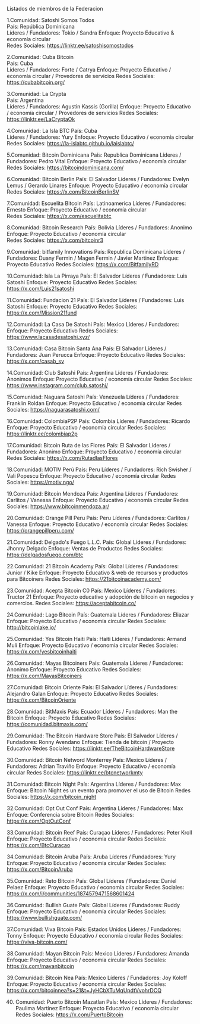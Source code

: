Listados de miembros de la Federacion



1.Comunidad: Satoshi Somos Todos  
País: República Dominicana  
Líderes / Fundadores: Tokio / Sandra 
Enfoque: Proyecto Educativo & economía circular  
Redes Sociales: https://linktr.ee/satoshisomostodos

2.Comunidad: Cuba Bitcoin  
País: Cuba  
Líderes / Fundadores: Forte / Catrya
Enfoque: Proyecto Educativo / economía circular / Provedores de servicios 
Redes Sociales: https://cubabitcoin.org/

3.Comunidad: La Crypta  
País: Argentina  
Líderes / Fundadores: Agustin Kassis (Gorilla)
Enfoque: Proyecto Educativo / economía circular / Provedores de servicios 
Redes Sociales: https://linktr.ee/LaCryptaOk

4.Comunidad: La Isla BTC 
País: Cuba  
Líderes / Fundadores: Yury
Enfoque: Proyecto Educativo / economía circular 
Redes Sociales: https://la-islabtc.github.io/laislabtc/

5.Comunidad: Bitcoin Dominicana
País: Republica Dominicana
Líderes / Fundadores: Pedro Vital
Enfoque: Proyecto Educativo / economía circular 
Redes Sociales: https://bitcoindominicana.com/

6.Comunidad: Bitcoin Berlin
País: El Salvador
Líderes / Fundadores: Evelyn Lemus / Gerardo Linares
Enfoque: Proyecto Educativo / economía circular  
Redes Sociales: https://x.com/BitcoinBerlinSV

7.Comunidad: Escuelita Bitcoin 
País: Latinoamerica
Líderes / Fundadores: Ernesto 
Enfoque: Proyecto Educativo / economía circular  
Redes Sociales: https://x.com/escuelitabtc

8.Comunidad: Bitcoin Research 
País: Bolivia
Líderes / Fundadores: Anonimo 
Enfoque: Proyecto Educativo / economía circular  
Redes Sociales: https://x.com/bitcoinr3

9.Comunidad: bitfamily Innovations
País: Republica Dominicana
Líderes / Fundadores: Duany Fermin / Magen Fermin / Javier Martinez 
Enfoque: Proyecto Educativo
Redes Sociales: https://x.com/BitfamilyRD

10.Comunidad: Isla La Pirraya
País: El Salvador
Líderes / Fundadores: Luis Satoshi 
Enfoque: Proyecto Educativo
Redes Sociales: https://x.com/Luis21satoshi

11.Comunidad: Fundacion 21
País: El Salvador
Líderes / Fundadores: Luis Satoshi 
Enfoque: Proyecto Educativo
Redes Sociales: https://x.com/Mission21fund

12.Comunidad: La Casa De Satoshi
País: Mexico
Líderes / Fundadores: 
Enfoque: Proyecto Educativo
Redes Sociales: https://www.lacasadesatoshi.xyz/

13.Comunidad: Casa Bitcoin Santa Ana
País: El Salvador
Líderes / Fundadores: Juan Perucca
Enfoque: Proyecto Educativo
Redes Sociales: https://x.com/casab_sv

14.Comunidad: Club Satoshi
País: Argentina
Líderes / Fundadores: Anonimos
Enfoque: Proyecto Educativo / economía circular
Redes Sociales: https://www.instagram.com/club.satoshi/

15.Comunidad: Naguara Satoshi
País: Venezuela
Líderes / Fundadores: Franklin Roldan
Enfoque: Proyecto Educativo / economía circular
Redes Sociales: https://naguarasatoshi.com/

16.Comunidad: ColombiaP2P
País: Colombia
Líderes / Fundadores: Ricardo
Enfoque: Proyecto Educativo / economía circular
Redes Sociales: https://linktr.ee/colombiap2p

17.Comunidad: Bitcoin Ruta de las Flores
País: El Salvador
Líderes / Fundadores: Anonimo
Enfoque: Proyecto Educativo / economía circular
Redes Sociales: https://x.com/RutadlasFlores

18.Comunidad: MOTIV Perú
País: Peru
Líderes / Fundadores: Rich Swisher / Vali  Popescu
Enfoque: Proyecto Educativo / economía circular
Redes Sociales: https://motiv.ngo/

19.Comunidad: Bitcoin Mendoza
País: Argentina
Líderes / Fundadores: Carlitos / Vanessa
Enfoque: Proyecto Educativo / economía circular
Redes Sociales: https://www.bitcoinmendoza.ar/

20.Comunidad: Orange Pill Peru
País: Peru
Líderes / Fundadores: Carlitos / Vanessa
Enfoque: Proyecto Educativo / economía circular
Redes Sociales: https://orangepillperu.com/

21.Comunidad: Delgado's Fuego L.L.C.
País: Global
Líderes / Fundadores: Jhonny Delgado
Enfoque: Ventas de Productos
Redes Sociales: https://delgadosfuego.com/btc

22.Comunidad: 21 Bitcoin Academy 
País: Global
Líderes / Fundadores:  Junior / Kike 
Enfoque: Proyecto Educativo & web de recursos y productos para Bitcoiners
Redes Sociales: https://21bitcoinacademy.com/

23.Comunidad: Acepta Bitcoin C0
País: Mexico
Líderes / Fundadores: Tructor 21
Enfoque: Proyecto educativo y adopción de bitcoin en negocios y comercios.
Redes Sociales: https://aceptabitcoin.co/

24.Comunidad: Lago Bitcoin
País: Guatemala
Líderes / Fundadores: Eliazar
Enfoque: Proyecto Educativo / economía circular
Redes Sociales: http://bitcoinlake.io/

25.Comunidad: Yes Bitcoin Haiti
País: Haiti 
Líderes / Fundadores: Armand Muli
Enfoque: Proyecto Educativo / economía circular
Redes Sociales: https://x.com/yesbitcoinhaiti

26.Comunidad: Mayas Bitcoiners
País: Guatemala 
Líderes / Fundadores: Anonimo
Enfoque: Proyecto Educativo 
Redes Sociales: https://x.com/MayasBitcoiners

27.Comunidad: Bitcoin Oriente
País: El Salvador 
Líderes / Fundadores: Alejandro Galan
Enfoque: Proyecto Educativo 
Redes Sociales: https://x.com/BitcoinOriente

28.Comunidad: BitMaxis
País: Ecuador
Líderes / Fundadores: Man the Bitcoin
Enfoque: Proyecto Educativo 
Redes Sociales: https://comunidad.bitmaxis.com/

29.Comunidad: The Bitcoin Hardware Store
País: El Salvador
Líderes / Fundadores: Ronny Avendano
Enfoque: Tienda de bitcoin / Proyecto Educativo 
Redes Sociales: https://linktr.ee/TheBitcoinHardwareStore

30.Comunidad: Bitcoin Netword Monterrey
País: Mexico
Líderes / Fundadores: Adrian Traviño
Enfoque: Proyecto Educativo / economía circular
Redes Sociales: https://linktr.ee/btcnetworkmty

31.Comunidad: Bitcoin Night
País: Argentina
Líderes / Fundadores: Max
Enfoque: Bitcoin Night es un evento para promover el uso de Bitcoin
Redes Sociales: https://x.com/bitcoin_night

32.Comunidad: Opt Out Conf
País: Argentina
Líderes / Fundadores: Max
Enfoque: Conferencia sobre Bitcoin
Redes Sociales: https://x.com/OptOutConf

33.Comunidad: Bitcoin Reef
País: Curaçao
Líderes / Fundadores: Peter Kroll
Enfoque: Proyecto Educativo / economía circular
Redes Sociales: https://x.com/BtcCuracao

34.Comunidad: Bitcoin Aruba
País: Aruba
Líderes / Fundadores: Yury
Enfoque: Proyecto Educativo / economía circular
Redes Sociales: https://x.com/BitcoinAruba

35.Comunidad: Reto Bitcoin
País: Global
Líderes / Fundadores: Daniel Pelaez
Enfoque: Proyecto Educativo / economía circular
Redes Sociales: https://x.com/i/communities/1874579471568601424

36.Comunidad: Bullish Guate
País: Global
Líderes / Fundadores: Ruddy
Enfoque: Proyecto Educativo / economía circular
Redes Sociales: https://www.bullishguate.com/

37.Comunidad: Viva Bitcoin
País: Estados Unidos
Líderes / Fundadores: Tonny
Enfoque: Proyecto Educativo / economía circular
Redes Sociales: https://viva-bitcoin.com/

38.Comunidad: Mayan Bitcoin
País: Mexico
Líderes / Fundadores: Amanda
Enfoque: Proyecto Educativo / economía circular
Redes Sociales: https://x.com/mayanbitcoin

39.Comunidad: Bitcoin Nea
País: Mexico
Líderes / Fundadores: Joy Koloff 
Enfoque: Proyecto Educativo / economía circular
Redes Sociales: https://x.com/bitcoinnea?s=21&t=JyHCbXTuMqUpdtVvohrDCQ

40. Comunidad: Puerto Bitcoin Mazatlan
País: Mexico
Líderes / Fundadores: Paulima Martinez
Enfoque: Proyecto Educativo / economía circular
Redes Sociales: https://x.com/PuertoBitcoin



